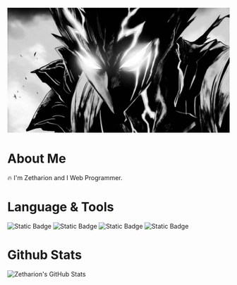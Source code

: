 [<img src="https://github.com/Zetharionn/zetharionn/blob/main/assets/header.jpg">]()

# About Me
🔥 I'm Zetharion and I Web Programmer. 


# Language & Tools
![Static Badge](https://img.shields.io/badge/HTML-black?logo=HTML5&logoColor=red)
![Static Badge](https://img.shields.io/badge/CSS-black?logo=CSS3&logoColor=blue)
![Static Badge](https://img.shields.io/badge/C++-black?logo=CPlusPlus&logoColor=blue)
![Static Badge](https://img.shields.io/badge/Python-black?logo=Python&logoColor=green)

# Github Stats
![Zetharion's GitHub Stats](https://github-readme-stats.vercel.app/api?username=zetharion&theme=dark&show_icons=true)
